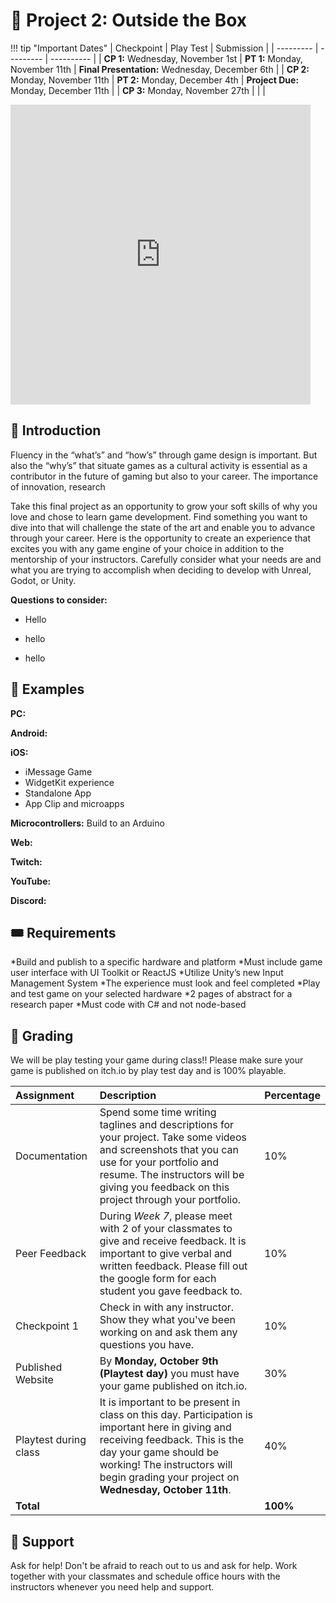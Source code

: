 # 🧃 Project 2: Outside the Box

!!! tip "Important Dates"
    | Checkpoint | Play Test | Submission |
    | ---------  | --------- | ---------- |
    | **CP 1:** Wednesday, November 1st | **PT 1:** Monday, November 11th | **Final Presentation:** Wednesday, December 6th |
    | **CP 2:** Monday, November 11th | **PT 2:** Monday, December 4th | **Project Due:** Monday, December 11th |
    | **CP 3:** Monday, November 27th | | |

<div style="width:100%;"><iframe allow="fullscreen" frameBorder="0" height="480" src="https://giphy.com/embed/pPDSR9Xr3QucF86I6J/video" width="480"></iframe></div>

## 📙 Introduction

Fluency in the “what’s” and “how’s” through game design is important. But also the “why’s” that situate games as a cultural activity is essential as a contributor in the future of gaming but also to your career. The importance of innovation, research 

Take this final project as an opportunity to grow your soft skills of why you love and chose to learn game development. Find something you want to dive into that will challenge the state of the art and enable you to advance through your career. Here is the opportunity to create an experience that excites you with any game engine of your choice in addition to the mentorship of your instructors. Carefully consider what your needs are and what you are trying to accomplish when deciding to develop with Unreal, Godot, or Unity. 

**Questions to consider:**

* Hello

* hello 

* hello


## 👾 Examples
**PC:** 

**Android:**

**iOS:**
* iMessage Game
* WidgetKit experience
* Standalone App
* App Clip and microapps 

**Microcontrollers:**
Build to an Arduino 

**Web:**

**Twitch:**

**YouTube:**

**Discord:**

## 🎟️ Requirements
*Build and publish to a specific hardware and platform
*Must include game user interface with UI Toolkit or ReactJS
*Utilize Unity’s new Input Management System
*The experience must look and feel completed
*Play and test game on your selected hardware
*2 pages of abstract for a research paper 
*Must code with C# and not node-based 

## 💯 Grading
We will be play testing your game during class!! Please make sure your game is published on itch.io by play test day and is 100% playable. 

| Assignment | Description | Percentage |
| :--------- | :--------- | :--------- |
| Documentation | Spend some time writing taglines and descriptions for your project. Take some videos and screenshots that you can use for your portfolio and resume. The instructors will be giving you feedback on this project through your portfolio. | 10% |
| Peer Feedback | During *Week 7*, please meet with 2 of your classmates to give and receive feedback. It is important to give verbal and written feedback. Please fill out the google form for each student you gave feedback to. | 10% |
| Checkpoint 1 | Check in with any instructor. Show they what you've been working on and ask them any questions you have. | 10% |
| Published Website | By **Monday, October 9th (Playtest day)** you must have your game published on itch.io. | 30% |
| Playtest during class | It is important to be present in class on this day. Participation is important here in giving and receiving feedback. This is the day your game should be working! The instructors will begin grading your project on **Wednesday, October 11th**. | 40% |
| **Total** | | **100%** |

## 🦄 Support
Ask for help! Don't be afraid to reach out to us and ask for help. Work together with your classmates and schedule office hours with the instructors whenever you need help and support.

